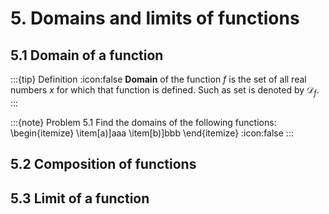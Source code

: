 # 5. Domains and limits of functions

## 5.1 Domain of a function

:::{tip} Definition
:icon:false
**Domain** of the function $f$ is the set of all real numbers $x$ for which that function is defined. Such as set is denoted by $\mathcal{D}_f.$
:::

:::{note} Problem 5.1
Find the domains of the following functions:
\begin{itemize}
\item[a)]aaa
\item[b)]bbb
\end{itemize}
:icon:false
:::

## 5.2 Composition of functions

## 5.3 Limit of a function
